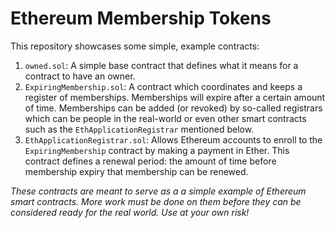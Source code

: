# Ethereum Membership Tokens

This repository showcases some simple, example contracts:

1. `owned.sol`: A simple base contract that defines what it means for a contract to have an owner.
2. `ExpiringMembership.sol`: A contract which coordinates and keeps a register of memberships. Memberships will expire after
a certain amount of time. Memberships can be added (or revoked) by so-called registrars which can be people in the real-world
or even other smart contracts such as the `EthApplicationRegistrar` mentioned below.
3. `EthApplicationRegistrar.sol`: Allows Ethereum accounts to enroll to the `ExpiringMembership` contract by making a payment
in Ether. This contract defines a renewal period: the amount of time before membership expiry that membership can be renewed.

*These contracts are meant to serve as a a simple example of Ethereum smart contracts. More work must be done on them before they can
be considered ready for the real world. Use at your own risk!* 
